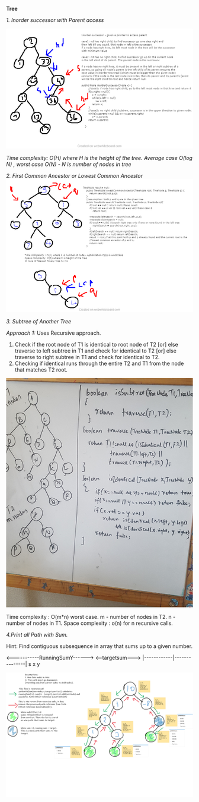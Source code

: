 **Tree**

*1. Inorder successor with Parent access*

![Image](https://github.com/Miraarchana/KalAcademy/blob/master/BST-InorderSuccessorParentAccess.png)

*Time complexity: O(H) where H is the height of the tree. Average case O(log N) , worst case  O(N) - N is number of nodes in tree*

*2. First Common Ancestor or Lowest Common Ancestor*
![Image](https://github.com/Miraarchana/KalAcademy/blob/master/LowestCommonAncestorBT.png)

*3. Subtree of Another Tree*

*Approach 1:*
Uses Recursive approach.
1. Check if the root node of T1 is identical to root node of T2 [or] else traverse to left subtree in T1 and check for identical to T2
[or] else traverse to right subtree in T1 and check for identical to T2.
2. Checking if identical runs through the entire T2 and T1 from the node that matches T2 root.

![Image](https://github.com/Miraarchana/KalAcademy/blob/master/SubtreeOfAnotherTree.jpg)


Time complexity : O(m*n) worst case. m - number of nodes in T2. n - number of nodes in T1.
Space complexity : o(n) for n recursive calls.

*4.Print all Path with Sum.*

Hint: Find contiguous subsequence in array that sums up to a given number.

<-----------RunningSumY------>
<RunningSumX-><--targetsum--->
|------------|---------------|
s            x               y
  
![Image](https://github.com/Miraarchana/KalAcademy/blob/master/PathWithSumsPrint.png)
  
